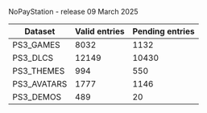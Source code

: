 NoPayStation - release 09 March 2025

|  Dataset  |Valid entries|Pending entries|
|-----------|-------------|---------------|
| PS3_GAMES |     8032    |      1132     |
|  PS3_DLCS |    12149    |     10430     |
| PS3_THEMES|     994     |      550      |
|PS3_AVATARS|     1777    |      1146     |
| PS3_DEMOS |     489     |       20      |